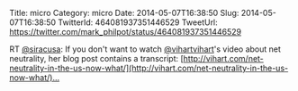 Title: micro
Category: micro
Date: 2014-05-07T16:38:50
Slug: 2014-05-07T16:38:50
TwitterId: 464081937351446529
TweetUrl: https://twitter.com/mark_philpot/status/464081937351446529

RT [@siracusa](https://twitter.com/siracusa): If you don't want to watch [@vihartvihart](https://twitter.com/vihartvihart)'s video about net neutrality, her blog post contains a transcript: [http://vihart.com/net-neutrality-in-the-us-now-what/](http://vihart.com/net-neutrality-in-the-us-now-what/)…